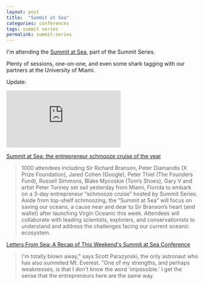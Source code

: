 ```yaml
---
layout: post
title:  "Summit at Sea"
categories: conferences
tags: summit series 
permalink: summit-series
---
```


I'm attending the [Summit at Sea](https://sea.summit.co/), part of the Summit Series.

Plenty of sessions, one-on-one, and even some shark tagging with our partners at the University of Miami.

Update:

<div class="embed-container">
	<iframe class="youtube-player video" type="text/html" src="https://www.youtube.com/embed/D7KV2mbZ1dA?rel=0&amp;autohide=1&amp;showinfo=0&html5=1" allowfullscreen frameborder="0"></iframe>
</div> 

[Summit at Sea: the entrepreneur schmooze cruise of the year](http://thenextweb.com/insider/2011/04/09/summit-at-sea-the-entrepreneur-schmooze-cruise-of-the-year/)

> 1000 attendees including Sir Richard Branson, Peter Diamandis (X Prize Foundation), Jared Cohen (Google), Peter Thiel (The Founders Fund), Russell Simmons, Blake Mycoskie (Tom’s Shoes), Gary V and artist Peter Tunney set sail yesterday from Miami, Florida to embark on a 3-day entrepreneur “schmooze cruise” hosted by Summit Series. Aside from top-shelf schmoozing, the “Summit at Sea” will focus on saving our oceans, a cause near and dear to Sir Branson’s heart (and wallet) after launching Virgin Oceanic this week. Attendees will collaborate with leading scientists, explorers, and conservationists to understand and address the challenges facing our current oceanic ecosystem.

[Letters From Sea: A Recap of This Weekend's Summit at Sea Conference](http://www.fastcompany.com/1746476/letters-sea-recap-weekends-summit-sea-conference)

> I'm totally blown away," says Scott Parazynski, the only astronaut who has also summited Mt. Everest. "One of my strengths, and perhaps weaknesses, is that I don't know the word 'impossible.' I get the sense that the entrepreneurs here are the same way.





